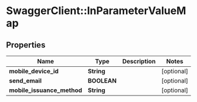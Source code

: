 # SwaggerClient::InParameterValueMap

## Properties
Name | Type | Description | Notes
------------ | ------------- | ------------- | -------------
**mobile_device_id** | **String** |  | [optional] 
**send_email** | **BOOLEAN** |  | [optional] 
**mobile_issuance_method** | **String** |  | [optional] 


